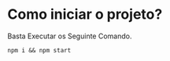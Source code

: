 <h1>Como iniciar o projeto?</h1>
<p>Basta Executar os Seguinte Comando.</p>
<code>npm i && npm start</code>